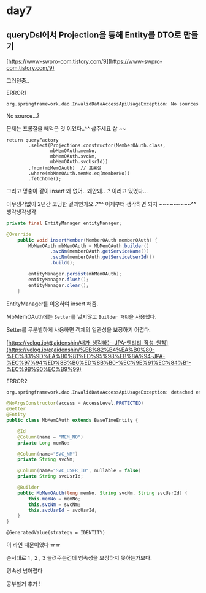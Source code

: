 # day7

## queryDsl에서 Projection을 통해 Entity를 DTO로 만들기

[https://www-swpro-com.tistory.com/9](https://www-swpro-com.tistory.com/9)

그러던중..

ERROR1

```bash
org.springframework.dao.InvalidDataAccessApiUsageException: No sources given; nested exception is java.lang.IllegalArgumentException: No sources given
```

No source...?

문제는 프롬절을 빼먹은 것 이었다..^^ 삽주세요 삽 ~~

```
return queryFactory
        .select(Projections.constructor(MemberOAuth.class,
                mbMemOAuth.memNo,
                mbMemOAuth.svcNm,
                mbMemOAuth.svcUsrId))
        .from(mbMemOAuth)  // 프롬절
        .where(mbMemOAuth.memNo.eq(memberNo))
        .fetchOne();
```

그리고 멍충이 같이 insert 왜 없어.. 왜안돼.. .? 이러고 있었다...

아무생각없이 2년간 코딩한 결과인가요..?^^ 이제부터 생각하면 되지 ~~~~~~~~~^^ 생각생각생각

```java
private final EntityManager entityManager;

@Override
    public void insertMember(MemberOAuth memberOAuth) {
        MbMemOAuth mbMemOAuth = MbMemOAuth.builder()
                .svcNm(memberOAuth.getServiceName())
                .svcNm(memberOAuth.getServiceUserId())
                .build();

        entityManager.persist(mbMemOAuth);
        entityManager.flush();
        entityManager.clear();
    }
```

EntityManager를 이용하여 insert 해줌.

MbMemOAuth에는 `Setter`를 넣지않고 `Builder 패턴`을 사용했다.

Setter를 무분별하게 사용하면 객체의 일관성을 보장하기 어렵다.

[https://velog.io/@aidenshin/내가-생각하는-JPA-엔티티-작성-원칙](https://velog.io/@aidenshin/%EB%82%B4%EA%B0%80-%EC%83%9D%EA%B0%81%ED%95%98%EB%8A%94-JPA-%EC%97%94%ED%8B%B0%ED%8B%B0-%EC%9E%91%EC%84%B1-%EC%9B%90%EC%B9%99)

ERROR2

```bash
org.springframework.dao.InvalidDataAccessApiUsageException: detached entity passed to persist:
```

```java
@NoArgsConstructor(access = AccessLevel.PROTECTED)
@Getter
@Entity
public class MbMemOAuth extends BaseTimeEntity {

    @Id
    @Column(name = "MEM_NO")
    private Long memNo;

    @Column(name="SVC_NM")
    private String svcNm;

    @Column(name="SVC_USER_ID", nullable = false)
    private String svcUsrId;

    @Builder
    public MbMemOAuth(long memNo, String svcNm, String svcUsrId) {
        this.memNo = memNo;
        this.svcNm = svcNm;
        this.svcUsrId = svcUsrId;
    }
}
```

`@GeneratedValue(strategy = IDENTITY)`

이 라인 때문이었다 ㅠㅠ

순서대로 1 , 2 , 3 늘려주는건데 영속성을 보장하지 못하는가보다.

영속성 넘어렵다

공부할거 추가 !
